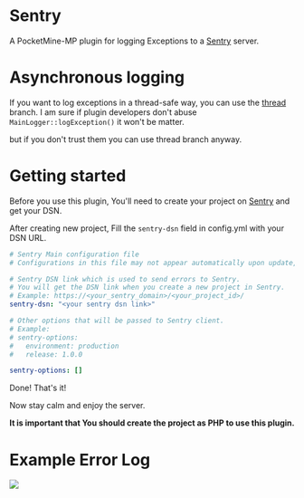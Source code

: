 # Sentry
A PocketMine-MP plugin for logging Exceptions to a [Sentry](https://sentry.io) server.

# Asynchronous logging

If you want to log exceptions in a thread-safe way, you can use the [thread](https://github.com/alvin0319/Sentry/tree/thread) branch.
I am sure if plugin developers don't abuse `MainLogger::logException()` it won't be matter.

but if you don't trust them you can use thread branch anyway.

# Getting started
Before you use this plugin, You'll need to create your project on [Sentry](https://sentry.io) and get your DSN.

After creating new project, Fill the `sentry-dsn` field in config.yml with your DSN URL.

```yaml
# Sentry Main configuration file
# Configurations in this file may not appear automatically upon update, and some settings may crash the server.

# Sentry DSN link which is used to send errors to Sentry.
# You will get the DSN link when you create a new project in Sentry.
# Example: https://<your_sentry_domain>/<your_project_id>/
sentry-dsn: "<your sentry dsn link>"

# Other options that will be passed to Sentry client.
# Example:
# sentry-options:
#   environment: production
#   release: 1.0.0

sentry-options: []
```

Done! That's it!

Now stay calm and enjoy the server.

**It is important that You should create the project as PHP to use this plugin.**

# Example Error Log

![](https://raw.githubusercontent.com/alvin0319/Sentry/master/assets/example_log.png)

